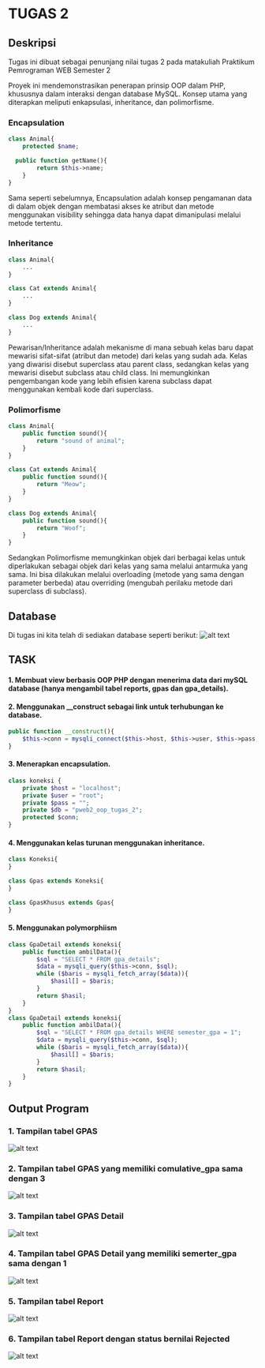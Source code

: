 # TUGAS 2
## Deskripsi
Tugas ini dibuat sebagai penunjang nilai tugas 2 pada matakuliah Praktikum Pemrograman WEB Semester 2

Proyek ini mendemonstrasikan penerapan prinsip OOP dalam PHP, khususnya dalam interaksi dengan database MySQL. Konsep utama yang diterapkan meliputi enkapsulasi, inheritance, dan polimorfisme. 

### Encapsulation
```php
class Animal{
    protected $name;

  public function getName(){
        return $this->name;
    }
}
```
Sama seperti sebelumnya, Encapsulation adalah konsep pengamanan data di dalam objek dengan membatasi akses ke atribut dan metode menggunakan visibility sehingga data hanya dapat dimanipulasi melalui metode tertentu. 

### Inheritance
```php
class Animal{
    ...
}

class Cat extends Animal{
    ...
}

class Dog extends Animal{
    ...
}
```
Pewarisan/Inheritance adalah mekanisme di mana sebuah kelas baru dapat mewarisi sifat-sifat (atribut dan metode) dari kelas yang sudah ada. Kelas yang diwarisi disebut superclass atau parent class, sedangkan kelas yang mewarisi disebut subclass atau child class. Ini memungkinkan pengembangan kode yang lebih efisien karena subclass dapat menggunakan kembali kode dari superclass. 

### Polimorfisme 
```php
class Animal{
    public function sound(){
        return "sound of animal";
    }
}

class Cat extends Animal{
    public function sound(){
        return "Meow";
    }
}

class Dog extends Animal{
    public function sound(){
        return "Woof";
    }
}
```
Sedangkan Polimorfisme memungkinkan objek dari berbagai kelas untuk diperlakukan sebagai objek dari kelas yang sama melalui antarmuka yang sama. Ini bisa dilakukan melalui overloading (metode yang sama dengan parameter berbeda) atau overriding (mengubah perilaku metode dari superclass di subclass).

## Database
Di tugas ini kita telah di sediakan database seperti berikut:
![alt text](assets/database.png)

## TASK
#### 1. Membuat view berbasis OOP PHP dengan menerima data dari mySQL database (hanya mengambil tabel reports, gpas dan gpa_details).
#### 2. Menggunakan __construct sebagai link untuk terhubungan ke database.
```php
public function __construct(){
    $this->conn = mysqli_connect($this->host, $this->user, $this->pass, $this->db);
}
```
#### 3. Menerapkan encapsulation.
```php
class koneksi {
    private $host = "localhost";  
    private $user = "root";       
    private $pass = "";          
    private $db = "pweb2_oop_tugas_2"; 
    protected $conn;
}
```
#### 4. Menggunakan kelas turunan menggunakan inheritance.
```php
class Koneksi{
}

class Gpas extends Koneksi{
}

class GpasKhusus extends Gpas{
}
```
#### 5. Menggunakan polymorphiism
```php
class GpaDetail extends koneksi{
    public function ambilData(){
        $sql = "SELECT * FROM gpa_details";
        $data = mysqli_query($this->conn, $sql);
        while ($baris = mysqli_fetch_array($data)){
            $hasil[] = $baris;
        }
        return $hasil;
    }
}
class GpaDetail extends koneksi{
    public function ambilData(){
        $sql = "SELECT * FROM gpa_details WHERE semester_gpa = 1";
        $data = mysqli_query($this->conn, $sql);
        while ($baris = mysqli_fetch_array($data)){
            $hasil[] = $baris;
        }
        return $hasil;
    }
}

```

## Output Program
### 1. Tampilan tabel GPAS
![alt text](assets/gpas.png)
### 2. Tampilan tabel GPAS yang memiliki comulative_gpa sama dengan 3
![alt text](assets/gpas_khusus.png)
### 3. Tampilan tabel GPAS Detail
![alt text](assets/gpa_detail.png)
### 4. Tampilan tabel GPAS Detail yang memiliki semerter_gpa sama dengan 1
![alt text](assets/gpa_detail_khusus.png)
### 5. Tampilan tabel Report
![alt text](assets/report.png)
### 6. Tampilan tabel Report dengan status bernilai Rejected
![alt text](assets/report_khusus.png)



